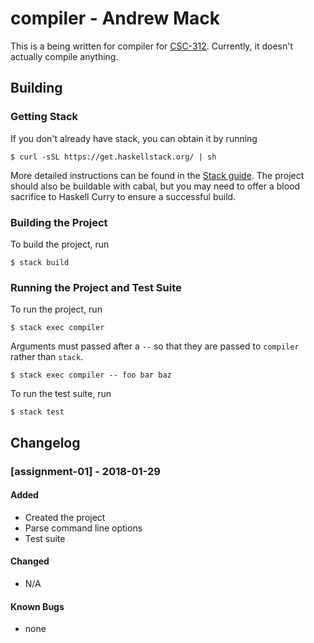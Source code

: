 # compiler - Andrew Mack
This is a being written for compiler for
[CSC-312](http://www.cs.grinnell.edu/~osera/courses/csc312/18sp/).
Currently, it doesn't actually compile anything.

## Building
### Getting Stack
If you don't already have stack, you can obtain it by running
```
$ curl -sSL https://get.haskellstack.org/ | sh
```
More detailed instructions can be found in the
[Stack guide](https://docs.haskellstack.org). The project should also be
buildable with cabal, but you may need to offer a blood sacrifice to Haskell
Curry to ensure a successful build.

### Building the Project
To build the project, run
```
$ stack build
```
### Running the Project and Test Suite
To run the project, run
```
$ stack exec compiler
```

Arguments must passed after a `--` so that they are passed to `compiler` rather
than `stack`.
```
$ stack exec compiler -- foo bar baz
```

To run the test suite, run
```
$ stack test
```

## Changelog

### [assignment-01] - 2018-01-29
#### Added
- Created the project
- Parse command line options
- Test suite
#### Changed
- N/A
#### Known Bugs
- none
